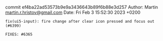 commit ef4ba22ad53573b9e9a3436643b89f6b88e3d257
Author: Martin <martin.r.hristov@gmail.com>
Date:   Fri Feb 3 15:52:30 2023 +0200

    fix(ui5-input): fire change after clear icon pressed and focus out (#6399)
    
    FIXES: #6365
